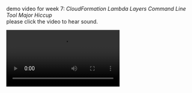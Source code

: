 
demo video for week 7: *CloudFormation Lambda Layers Command Line Tool Major Hiccup*     
please click the video to hear sound.

![demo](https://user-images.githubusercontent.com/38410965/111991926-38cf7600-8aeb-11eb-9e3b-7e12a30a90e3.mp4)
